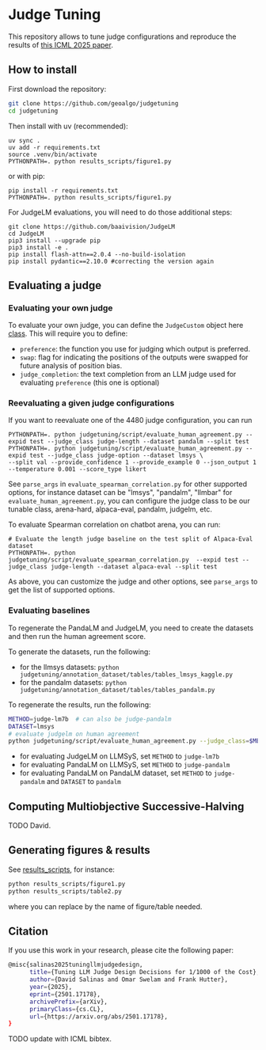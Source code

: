 # Judge Tuning

This repository allows to tune judge configurations and reproduce the results of [this ICML 2025 paper](https://arxiv.org/abs/2501.17178).

## How to install

First download the repository:
```bash
git clone https://github.com/geoalgo/judgetuning
cd judgetuning
```

Then install with uv (recommended):
```
uv sync .
uv add -r requirements.txt
source .venv/bin/activate
PYTHONPATH=. python results_scripts/figure1.py 
```

or with pip:
```
pip install -r requirements.txt
PYTHONPATH=. python results_scripts/figure1.py 
```

For JudgeLM evaluations, you will need to do those additional steps:

```
git clone https://github.com/baaivision/JudgeLM
cd JudgeLM
pip3 install --upgrade pip 
pip3 install -e .
pip install flash-attn==2.0.4 --no-build-isolation
pip install pydantic==2.10.0 #correcting the version again
```

## Evaluating a judge

### Evaluating your own judge

To evaluate your own judge, you can define the `JudgeCustom` object here [class](judgetuning/judge/judge_custom.py). This will require you to define:
- `preference`: the function you use for judging which output is preferred.
- `swap`: flag for indicating the positions of the outputs were swapped for future analysis of position bias.
- `judge_completion`: the text completion from an LLM judge used for evaluating `preference` (this one is optional)

### Reevaluating a given judge configurations

If you want to reevaluate one of the 4480 judge configuration, you can run

```
PYTHONPATH=. python judgetuning/script/evaluate_human_agreement.py --expid test --judge_class judge-length --dataset pandalm --split test
PYTHONPATH=. python judgetuning/script/evaluate_human_agreement.py --expid test --judge_class judge-option --dataset lmsys \
--split val --provide_confidence 1 --provide_example 0 --json_output 1 --temperature 0.001 --score_type likert 
```

See `parse_args` in `evaluate_spearman_correlation.py` for 
other supported options, for instance dataset can be "lmsys", "pandalm", "llmbar" for `evaluate_human_agreement.py`, 
you can configure the judge class to be our tunable class, arena-hard, alpaca-eval, pandalm, judgelm, etc.

To evaluate Spearman correlation on chatbot arena, you can run:

```
# Evaluate the length judge baseline on the test split of Alpaca-Eval dataset
PYTHONPATH=. python judgetuning/script/evaluate_spearman_correlation.py  --expid test --judge_class judge-length --dataset alpaca-eval --split test 
```
As above, you can customize the judge and other options, see `parse_args` to get the list of supported options.

### Evaluating baselines

To regenerate the PandaLM and JudgeLM, you need to create the datasets and then run the human agreement score. 

To generate the datasets, run the following:
- for the llmsys datasets: `python judgetuning/annotation_dataset/tables/tables_lmsys_kaggle.py`
- for the pandalm datasets: `python judgetuning/annotation_dataset/tables/tables_pandalm.py`

To regenerate the results, run the following:
```bash
METHOD=judge-lm7b  # can also be judge-pandalm
DATASET=lmsys 
# evaluate judgelm on human agreement
python judgetuning/script/evaluate_human_agreement.py --judge_class=$METHOD --max_len_prompt=8192 --max_pred_len=1024 --split=test --dataset=$DATASET --expid=random_run
```
- for evaluating JudgeLM on LLMSyS, set `METHOD` to `judge-lm7b`
- for evaluating PandaLM on LLMSyS, set `METHOD` to `judge-pandalm`
- for evaluating PandaLM on PandaLM dataset, set `METHOD` to `judge-pandalm` and `DATASET` to `pandalm`

## Computing Multiobjective Successive-Halving

TODO David.

## Generating figures & results

See [results_scripts](results_scripts/), for instance:
```bash
python results_scripts/figure1.py
python results_scripts/table2.py
```

where you can replace by the name of figure/table needed.


## Citation

If you use this work in your research, please cite the following paper:

```bash
@misc{salinas2025tuningllmjudgedesign,
      title={Tuning LLM Judge Design Decisions for 1/1000 of the Cost}, 
      author={David Salinas and Omar Swelam and Frank Hutter},
      year={2025},
      eprint={2501.17178},
      archivePrefix={arXiv},
      primaryClass={cs.CL},
      url={https://arxiv.org/abs/2501.17178}, 
}
```

TODO update with ICML bibtex.
